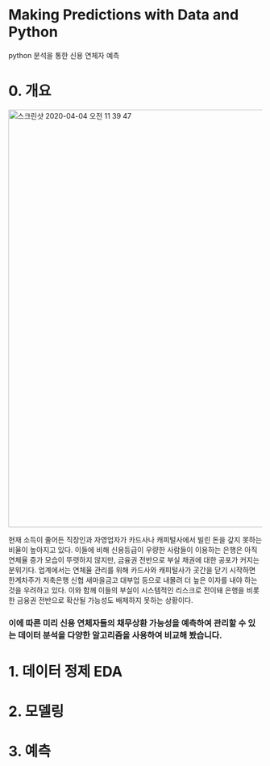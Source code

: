 # Making Predictions with Data and Python
python 분석을 통한 신용 연체자 예측

# 0. 개요

<img width="828" alt="스크린샷 2020-04-04 오전 11 39 47" src="https://user-images.githubusercontent.com/62536330/78417043-1984d200-7669-11ea-82dd-a4729cc5a0c4.png">

 현재 소득이 줄어든 직장인과 자영업자가 카드사나 캐피털사에서 빌린 돈을 갚지 못하는 비율이 높아지고 있다. 이들에 비해 신용등급이 우량한 사람들이 이용하는 은행은 아직 연체율 증가 모습이 뚜렷하지 않지만, 금융권 전반으로 부실 채권에 대한 공포가 커지는 분위기다. 업계에서는 연체율 관리를 위해 카드사와 캐피털사가 곳간을 닫기 시작하면 한계차주가 저축은행 신협 새마을금고 대부업 등으로 내몰려 더 높은 이자를 내야 하는 것을 우려하고 있다. 이와 함께 이들의 부실이 시스템적인 리스크로 전이돼 은행을 비롯한 금융권 전반으로 확산될 가능성도 배제하지 못하는 상황이다.

<h3>이에 따른 미리 신용 연체자들의 채무상환 가능성을 예측하여 관리할 수 있는 데이터 분석을 다양한 알고리즘을 사용하여 비교해 봤습니다. </h3>

# 1. 데이터 정제  EDA


# 2. 모델링


# 3. 예측
